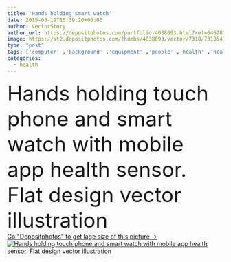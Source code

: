 ```yaml
---
title: 'Hands holding smart watch'
date: 2015-05-19T15:39:20+00:00
author: VectorStory
author_url: https://depositphotos.com/portfolio-4038693.html?ref=64678756
image: https://st2.depositphotos.com/thumbs/4038693/vector/7310/73105411/api_thumb_450.jpg?forcejpeg=true
type: "post"
tags: ['computer' ,'background' ,'equipment' ,'people' ,'health' ,'healthy' ,'medicine' ,'healthcare' ,'illness' ,'medical' ,'connection' ,'technology' ,'hands' ,'watch' ,'wristwatch' ,'clock' ,'concept' ,'doctor' ,'emergency' ,'heart' ,'hold' ,'woman' ,'device' ,'display' ,'electronic' ,'mobile' ,'phone' ,'portable' ,'screen' ,'smart' ,'wireless' ,'touch' ,'pressure' ,'pulse' ,'measurement' ,'test' ,'information' ,'listening' ,'gear' ,'clever' ,'meter' ,'gadget' ,'sensor' ,'Heartbeat' ,'interface' ,'smartphone' ,'diagnostic' ,'communicator' ,'pda' ,'app' ]
categories: 
  - health
---
```

<div aling="center">
            <font size="60"> Hands holding touch phone and smart watch with mobile app health sensor. Flat design vector illustration</font>   
</div>
<div>
    <a href='https://st2.depositphotos.com/thumbs/4038693/vector/7310/73105411/api_thumb_450.jpg?forcejpeg=true?ref=64678756' target=_blank > Go "Depositphotos" to get lage size of this picture ->
        <img href='https://st2.depositphotos.com/thumbs/4038693/vector/7310/73105411/api_thumb_450.jpg?forcejpeg=true?ref=64678756' src='https://st2.depositphotos.com/4038693/7310/v/950/depositphotos_73105411-stock-illustration-hands-holding-smart-watch.jpg?forcejpeg=true' alt='Hands holding touch phone and smart watch with mobile app health sensor. Flat design vector illustration' >
    </a>
</div>
